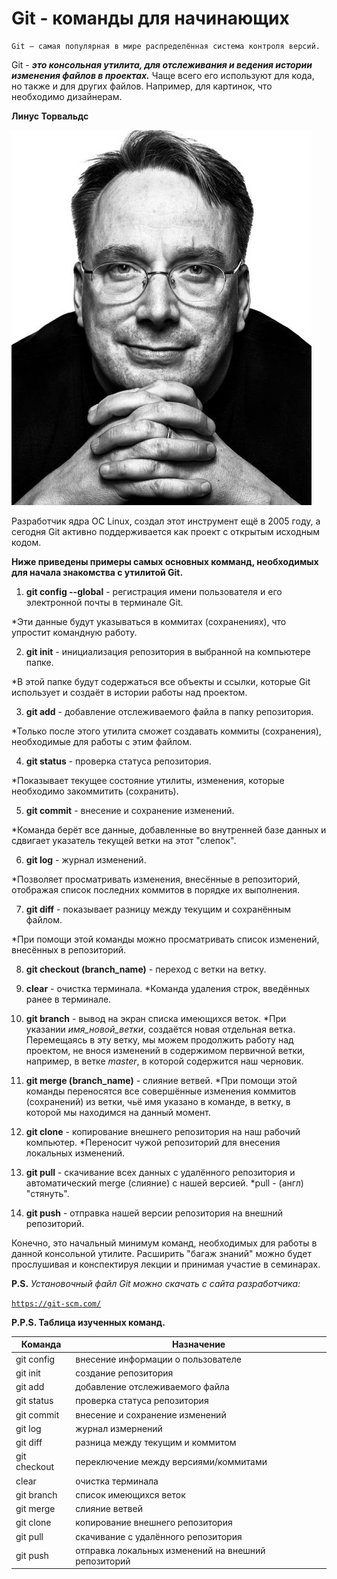 # Git - команды для начинающих
    Git — самая популярная в мире распределённая система контроля версий.
Git - __*это консольная утилита, для отслеживания и ведения истории изменения файлов в проектах.*__ 
Чаще всего его используют для кода, но также и для других файлов. 
Например, для картинок, что необходимо дизайнерам.

**Линус Торвальдс**

![Линус Торвальдс](Linus.jpg)

Разработчик ядра ОС Linux, создал этот инструмент ещё 
в 2005 году, а сегодня Git активно поддерживается как проект с открытым 
исходным кодом. 

**Ниже приведены примеры самых основных комманд, необходимых для начала знакомства с утилитой Git.**

1. **git config --global** - регистрация имени пользователя и его электронной почты в терминале Git.

*Эти данные будут указываться в коммитах (сохранениях), что упростит командную работу.

2. **git init** - инициализация репозитория в выбранной на компьютере папке.

*В этой папке будут содержаться все объекты и ссылки, которые Git использует и создаёт в истории 
работы над проектом.

3. **git add** - добавление отслеживаемого файла в папку репозитория.

*Только после этого утилита сможет создавать коммиты (сохранения), необходимые для работы 
с этим файлом. 

4. **git status** - проверка статуса репозитория.

*Показывает текущее состояние утилиты, изменения, которые необходимо закоммитить (сохранить).

5. **git commit** - внесение и сохранение изменений.

*Команда берёт все данные, добавленные во внутренней базе данных и сдвигает указатель 
текущей ветки на этот "слепок".

6. **git log** - журнал изменений.

*Позволяет просматривать изменения, внесённые в репозиторий, отображая список последних коммитов 
в порядке их выполнения.

7. **git diff** - показывает разницу между текущим и сохранённым файлом.

*При помощи этой команды можно просматривать список изменений, внесённых в репозиторий.

8. **git checkout (branch_name)** - переход с ветки на ветку.

9. **clear** - очистка терминала.
*Команда удаления строк, введённых ранее в терминале.

10. **git branch** - вывод на экран списка имеющихся веток.
*При указании _имя_новой_ветки_, создаётся новая отдельная ветка. Перемещаясь в эту ветку, мы можем продолжить работу над проектом, не внося изменений в  содержимом первичной ветки, например, в ветке _master_, в которой содержится наш черновик.

11. **git merge (branch_name)** - слияние ветвей.
*При помощи этой команды переносятся все совершённые изменения коммитов (сохранений) из ветки, чьё имя указано в команде, в ветку, в которой мы находимся на данный момент.

12. **git clone** - копирование внешнего репозитория на наш рабочий компьютер.
*Переносит чужой репозиторий для внесения локальных изменений.

13. **git pull** - скачивание всех данных с удалённого репозитория и автоматический merge (слияние) с нашей версией. *pull - (англ) "стянуть".

14. **git push** - отправка нашей версии репозитория на внешний репозиторий.

Конечно, это начальный минимум команд, необходимых для работы в данной консольной утилите.
Расширить "багаж знаний" можно будет прослушивая и конспектируя лекции и принимая участие 
в семинарах. 

**P.S.** *Установочный файл Git можно скачать с сайта разработчика:*

<code>https://git-scm.com/
</code>

**P.P.S. Таблица изученных команд.**

Команда  |Назначение
---|---
git config |внесение информации о пользователе
 |git init|создание репозитория
git add|добавление отслеживаемого файла 
git status | проверка статуса репозитория
git commit | внесение и сохранение изменений
git log   | журнал измернений
  git diff | разница между текущим и коммитом
git checkout | переключение между версиями/коммитами
clear | очистка терминала
git branch | список имеющихся веток
git merge | слияние ветвей
git clone | копирование внешнего репозитория
git pull | скачивание с удалённого репозитория
git push | отправка локальных изменений на внешний репозиторий

